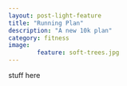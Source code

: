 ```yaml
---
layout: post-light-feature
title: "Running Plan"
description: "A new 10k plan"
category: fitness
image:
        feature: soft-trees.jpg
---
```

stuff here
